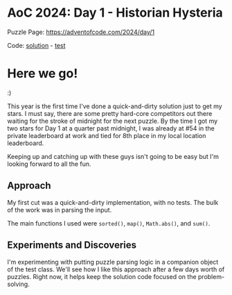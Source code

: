 # AoC 2024: Day 1 - Historian Hysteria

Puzzle Page: https://adventofcode.com/2024/day/1

Code: [solution](Day01.kt) - [test](../../../../../../test/kotlin/lacar/junilu/aoc2024/day01/Day01Test.kt)

# Here we go! 
:)

This year is the first time I've done a quick-and-dirty solution just to get my stars. I must say, there are some pretty hard-core competitors out there waiting for the stroke of midnight for the next puzzle. By the time I got my two stars for Day 1 at a quarter past midnight, I was already at #54 in the private leaderboard at work and tied for 8th place in my local location leaderboard.

Keeping up and catching up with these guys isn't going to be easy but I'm looking forward to all the fun.

## Approach

My first cut was a quick-and-dirty implementation, with no tests. The bulk of the work was in parsing the input.

The main functions I used were `sorted()`, `map()`, `Math.abs()`, and `sum()`.

## Experiments and Discoveries

I'm experimenting with putting puzzle parsing logic in a companion object of the test class. We'll see how I like this approach after a few days worth of puzzles. Right now, it helps keep the solution code focused on the problem-solving.

